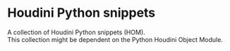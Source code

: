 # Houdini Python snippets
A collection of Houdini Python snippets (HOM). <br>
This collection might be dependent on the Python Houdini Object Module.
